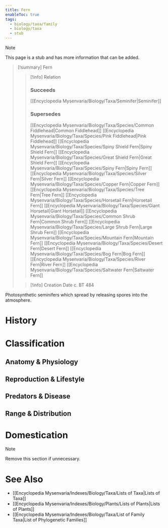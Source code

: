 ```yaml
---
title: Fern
enableToc: true
tags:
  - biology/taxa/family
  - biology/taxa
  - stub
---
```


> [!note]
> This page is a stub and has more information that can be added.

> [!summary] Fern
> > [!info] Relation
> > ### Succeeds
> > [[Encyclopedia Mysenvaria/Biology/Taxa/Seminifer|Seminifer]]
> > ### Supersedes
> > [[Encyclopedia Mysenvaria/Biology/Taxa/Species/Common Fiddlehead|Common Fiddlehead]]
> > [[Encyclopedia Mysenvaria/Biology/Taxa/Species/Pink Fiddlehead|Pink Fiddlehead]]
> > [[Encyclopedia Mysenvaria/Biology/Taxa/Species/Spiny Shield Fern|Spiny Shield Fern]]
> > [[Encyclopedia Mysenvaria/Biology/Taxa/Species/Great Shield Fern|Great Shield Fern]]
> > [[Encyclopedia Mysenvaria/Biology/Taxa/Species/Spiny Fern|Spiny Fern]]
> > [[Encyclopedia Mysenvaria/Biology/Taxa/Species/Silver Fern|Silver Fern]]
> > [[Encyclopedia Mysenvaria/Biology/Taxa/Species/Copper Fern|Copper Fern]]
> > [[Encyclopedia Mysenvaria/Biology/Taxa/Species/Tree Fern|Tree Fern]]
> > [[Encyclopedia Mysenvaria/Biology/Taxa/Species/Horsetail Fern|Horsetail Fern]]
> > [[Encyclopedia Mysenvaria/Biology/Taxa/Species/Giant Horsetail|Giant Horsetail]]
> > [[Encyclopedia Mysenvaria/Biology/Taxa/Species/Common Shrub Fern|Common Shrub Fern]]
> > [[Encyclopedia Mysenvaria/Biology/Taxa/Species/Large Shrub Fern|Large Shrub Fern]]
> > [[Encyclopedia Mysenvaria/Biology/Taxa/Species/Mountain Fern|Mountain Fern]]
> > [[Encyclopedia Mysenvaria/Biology/Taxa/Species/Desert Fern|Desert Fern]]
> > [[Encyclopedia Mysenvaria/Biology/Taxa/Species/Bog Fern|Bog Fern]]
> > [[Encyclopedia Mysenvaria/Biology/Taxa/Species/River Fern|River Fern]]
> > [[Encyclopedia Mysenvaria/Biology/Taxa/Species/Saltwater Fern|Saltwater Fern]]
>
> > [!info] Creation Date
> > c. BT 484

Photosynthetic seminifers which spread by releasing spores into the atmosphere.
# History

# Classification
## Anatomy & Physiology

## Reproduction & Lifestyle

## Predators & Disease

## Range & Distribution

# Domestication

> [!note]
> Remove this section if unnecessary.
# See Also
- [[Encyclopedia Mysenvaria/Indexes/Biology/Taxa/Lists of Taxa|Lists of Taxa]]
- [[Encyclopedia Mysenvaria/Indexes/Biology/Plants/Lists of Plants|Lists of Plants]]
- [[Encyclopedia Mysenvaria/Indexes/Biology/Taxa/List of Family Taxa|List of Phylogenetic Families]]